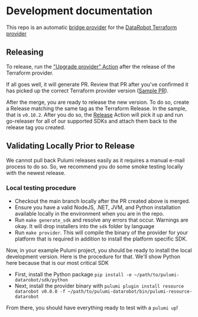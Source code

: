 # Development documentation

This repo is an automatic [bridge
provider](https://github.com/pulumi/pulumi-terraform-bridge) for the
[DataRobot Terraform
provider](https://github.com/datarobot-community/terraform-provider-datarobot)


## Releasing

To release, run the ["Upgrade provider"
Action](https://github.com/datarobot-community/pulumi-datarobot/actions/workflows/upgrade-provider.yml)
after the release of the Terraform provider.

If all goes well, it will generate PR. Review that PR after you've
confirmed it has picked up the correct Terraform provider version
([Sample
PR](https://github.com/datarobot-community/pulumi-datarobot/pull/202)).


After the merge, you are ready to release the new version. To do so,
create a Release matching the same tag as the Terraform Release. In
the sample, that is `v0.10.2`. After you do so, the
[Release](https://github.com/datarobot-community/pulumi-datarobot/actions/workflows/release.yml)
Action will pick it up and run go-releaser for all of our supported
SDKs and attach them back to the release tag you created.


## Validating Locally Prior to Release

We cannot pull back Pulumi releases easily as it requires a manual
e-mail process to do so. So, we recommend you do some smoke testing
locally with the newest release.

### Local testing procedure

* Checkout the main branch locally after the PR created above is merged.
* Ensure you have a valid NodeJS, .NET, JVM, and Python installation available locally in the environment when you are in the repo.
* Run `make generate_sdk` and resolve any errors that occur. Warnings are okay. It will drop installers into the `sdk` folder by language
* Run `make provider`. This will compile the binary of the provider for your platform that is required in addition to install the platform specific SDK.

Now, in your example Pulumi project, you should be ready to install the local development version. Here is the procedure for that. We'll show Python here because that is our most critical SDK

* First, install the Python package `pip install -e ~/path/to/pulumi-datarobot/sdk/python`
* Next, install the provider binary with `pulumi plugin install resource datarobot v0.0.0 -f ~/path/to/pulumi-datarobot/bin/pulumi-resource-datarobot`

From there, you should have everything ready to test with a `pulumi up`!